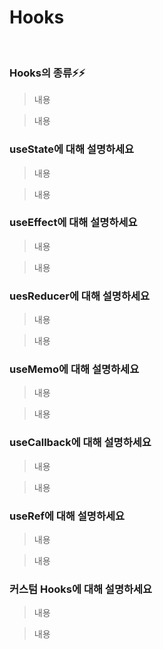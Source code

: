# Hooks

<br/>

### Hooks의 종류⚡️⚡️

> 내용

> 내용

### useState에 대해 설명하세요

> 내용

> 내용

### useEffect에 대해 설명하세요

> 내용

> 내용

### uesReducer에 대해 설명하세요

> 내용

> 내용

### useMemo에 대해 설명하세요

> 내용

> 내용

### useCallback에 대해 설명하세요

> 내용

> 내용

### useRef에 대해 설명하세요

> 내용

> 내용

### 커스텀 Hooks에 대해 설명하세요

> 내용

> 내용

